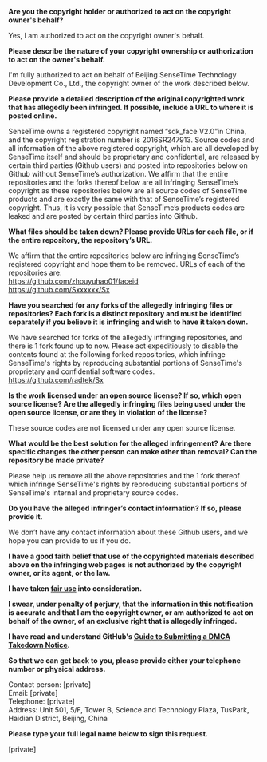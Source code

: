 **Are you the copyright holder or authorized to act on the copyright owner's behalf?**

Yes, I am authorized to act on the copyright owner's behalf.

**Please describe the nature of your copyright ownership or authorization to act on the owner's behalf.**

I'm fully authorized to act on behalf of Beijing SenseTime Technology Development Co., Ltd., the copyright owner of the work described below.

**Please provide a detailed description of the original copyrighted work that has allegedly been infringed. If possible, include a URL to where it is posted online.**

SenseTime owns a registered copyright named “sdk_face V2.0”in China, and the copyright registration number is 2016SR247913. Source codes and all information of the above registered copyright, which are all developed by SenseTime itself and should be proprietary and confidential, are released by certain third parties (Github users) and posted into repositories below on Github without SenseTime’s authorization. We affirm that the entire repositories and the forks thereof below are all infringing SenseTime’s copyright as these repositories below are all source codes of SenseTime products and are exactly the same with that of SenseTime’s registered copyright. Thus, it is very possible that SenseTime’s products codes are leaked and are posted by certain third parties into Github.

**What files should be taken down? Please provide URLs for each file, or if the entire repository, the repository’s URL.**

We affirm that the entire repositories below are infringing SenseTime’s registered copyright and hope them to be removed. URLs of each of the repositories are:  
https://github.com/zhouyuhao01/faceid  
https://github.com/Sxxxxxx/Sx

**Have you searched for any forks of the allegedly infringing files or repositories? Each fork is a distinct repository and must be identified separately if you believe it is infringing and wish to have it taken down.**

We have searched for forks of the allegedly infringing repositories, and there is 1 fork found up to now. Please act expeditiously to disable the contents found at the following forked repositories, which infringe SenseTime's rights by reproducing substantial portions of SenseTime's proprietary and confidential software codes.  
https://github.com/radtek/Sx

**Is the work licensed under an open source license? If so, which open source license? Are the allegedly infringing files being used under the open source license, or are they in violation of the license?**

These source codes are not licensed under any open source license.

**What would be the best solution for the alleged infringement? Are there specific changes the other person can make other than removal? Can the repository be made private?**

Please help us remove all the above repositories and the 1 fork thereof which infringe SenseTime's rights by reproducing substantial portions of SenseTime's internal and proprietary source codes.

**Do you have the alleged infringer’s contact information? If so, please provide it.**

We don’t have any contact information about these Github users, and we hope you can provide to us if you do.

**I have a good faith belief that use of the copyrighted materials described above on the infringing web pages is not authorized by the copyright owner, or its agent, or the law.**

**I have taken <a href="https://www.lumendatabase.org/topics/22">fair use</a> into consideration.**

**I swear, under penalty of perjury, that the information in this notification is accurate and that I am the copyright owner, or am authorized to act on behalf of the owner, of an exclusive right that is allegedly infringed.**

**I have read and understand GitHub's <a href="https://docs.github.com/articles/guide-to-submitting-a-dmca-takedown-notice/">Guide to Submitting a DMCA Takedown Notice</a>.**

**So that we can get back to you, please provide either your telephone number or physical address.**

Contact person: [private]  
Email: [private]  
Telephone: [private]  
Address: Unit 501, 5/F, Tower B, Science and Technology Plaza, TusPark, Haidian District, Beijing, China

**Please type your full legal name below to sign this request.**

[private]
